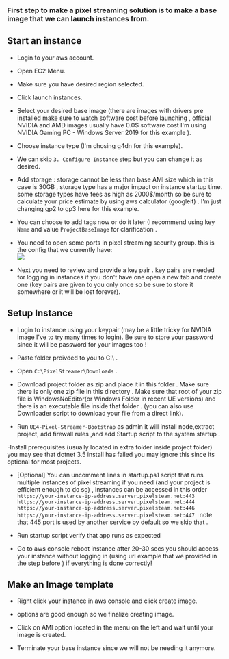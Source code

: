 ### First step to make a pixel streaming solution is to make a base image that we can launch instances from.  

## Start an instance 
- Login to your aws account.

- Open EC2 Menu.
  
- Make sure you have desired region selected.  

- Click launch instances.
  
- Select your desired base image (there are images with drivers pre installed make sure to watch software cost before launching , official NVIDIA and AMD images usually have 0.0$ software cost I'm using NVIDIA Gaming PC - Windows Server 2019 for this example ). 

- Choose instance type (I'm chosing g4dn for this example).

- We can skip `3. Configure Instance` step but you can change it as desired.

- Add storage : storage cannot be less than base AMI size which in this case is 30GB , storage type has a major impact on instance startup time. some storage types have fees as high as 2000$/month so be sure to calculate your price estimate by using aws calculator (googleit) . I'm just changing gp2 to gp3 here for this example.

- You can choose to add tags now or do it later (I recommend using key `Name` and value `ProjectBaseImage` for clarification .

- You need to open some ports in pixel streaming security group. this is the config that we currently have:  
![](https://docs.pixelsteam.net/Images/Ports.jpg)

- Next you need to review and provide a key pair . key pairs are needed for logging in instances if you don't have one open a new tab and create one (key pairs are given to you only once so be sure to store it somewhere or it will be lost forever).

## Setup Instance
- Login to instance using your keypair (may be a little tricky for NVIDIA image I've to try many times to login). Be sure to store your password since it will be password for your images too !

- Paste folder proivded to you to C:\  .  

- Open `C:\PixelStreamer\Downloads` .

- Download project folder as zip and place it in this folder . Make sure there is only one zip file in this directory . Make sure that root of your zip file is WindowsNoEditor(or Windows Folder in recent UE versions) and there is an executable file inside that folder . (you can also use Downloader script to download your file from a direct link).

- Run `UE4-Pixel-Streamer-Bootstrap` as admin it will install node,extract project, add firewall rules ,and add Startup script to the system startup .

-Install prerequisites (usually located in extra folder inside project folder) you may see that dotnet 3.5 install has failed you may ignore this since its optional for most projects.

- [Optional] You can uncomment lines in startup.ps1 script that runs multiple instances of pixel streaming if you need (and your project is efficient enough to do so) , instances can be accessed in this order `https://your-instance-ip-address.server.pixelsteam.net:443 https://your-instance-ip-address.server.pixelsteam.net:444 https://your-instance-ip-address.server.pixelsteam.net:446 https://your-instance-ip-address.server.pixelsteam.net:447 ` note that 445 port is used by another service by default so we skip that .

- Run startup script verify that app runs as expected 

- Go to aws console reboot instance after 20-30 secs you should access your instance without logging in  (using url example that we provided in the step before ) if everything is done correctly!

## Make an Image template 

- Right click your instance in aws console and click create image. 

-  options are good enough so we finalize creating image.

- Click on AMI option located in the menu on the left and wait until your image is created.

- Terminate your base instance since we will not be needing it anymore.


 
